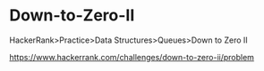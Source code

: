 
# Down-to-Zero-II

HackerRank>Practice>Data Structures>Queues>Down to Zero II

https://www.hackerrank.com/challenges/down-to-zero-ii/problem
